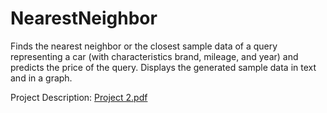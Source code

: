 # NearestNeighbor

Finds the nearest neighbor or the closest sample data of a query representing a car (with characteristics brand, mileage, and year) and predicts the price of the query. Displays the generated sample data in text and in a graph.

Project Description: [Project 2.pdf](https://github.com/mkarthic102/NearestNeighbor/files/7830005/Project.2.pdf)

